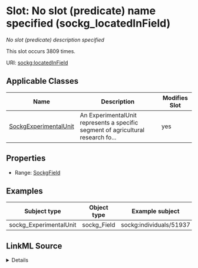 

# Slot: No slot (predicate) name specified (sockg_locatedInField)


_No slot (predicate) description specified_






This slot occurs 3809 times.


URI: [sockg:locatedInField](https://idir.uta.edu/sockg-ontology/docs/locatedInField)



<!-- no inheritance hierarchy -->





## Applicable Classes

| Name | Description | Modifies Slot |
| --- | --- | --- |
| [SockgExperimentalUnit](../classes/SockgExperimentalUnit.md) | An ExperimentalUnit represents a specific segment of agricultural research fo... |  yes  |







## Properties

* Range: [SockgField](../classes/SockgField.md)






## Examples

| Subject type | Object type | Example subject | Example object | Occurrences |
| --- | --- | --- | --- | --- |
| sockg_ExperimentalUnit | sockg_Field | sockg:individuals/51937 | sockg:individuals/55816 | 3809 |




## LinkML Source

<details>

```yaml
name: sockg_locatedInField
annotations:
  count:
    tag: count
    value: 3809
description: No slot (predicate) description specified
title: No slot (predicate) name specified
examples:
- object:
    example_object: sockg:individuals/55816
    example_object_type: sockg_Field
    example_predicate: sockg:locatedInField
    example_subject: sockg:individuals/51937
    example_subject_type: sockg_ExperimentalUnit
from_schema: soc-kg
rank: 1000
domain: sockg_ExperimentalUnit
slot_uri: sockg:locatedInField
alias: sockg_locatedInField
domain_of:
- sockg_ExperimentalUnit
range: sockg_Field

```
</details>
